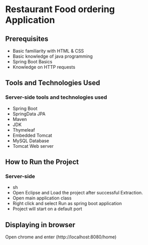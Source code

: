 # Restaurant Food ordering Application

## Prerequisites
- Basic familiarity with HTML & CSS
- Basic knowledge of java programming
- Spring Boot Basics
- Knowledge on HTTP requests


## Tools and Technologies Used
### Server-side tools and technologies used
- Spring Boot
- SpringData JPA 
- Maven
- JDK 
- Thymeleaf
- Embedded Tomcat
- MySQL Database
- Tomcat Web server


## How to Run the Project
### Server-side
- sh
- Open Eclipse and Load the project after successful Extraction.
- Open main application class
- Right click and select Run as spring boot application
- Project will start on a default port

## Displaying in browser

Open chrome and enter (http://localhost:8080/home) 
